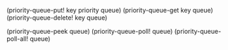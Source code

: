 (priority-queue-put! key priority queue)
(priority-queue-get key queue)
(priority-queue-delete! key queue)

(priority-queue-peek queue)
(priority-queue-poll! queue)
(priority-queue-poll-all! queue)
